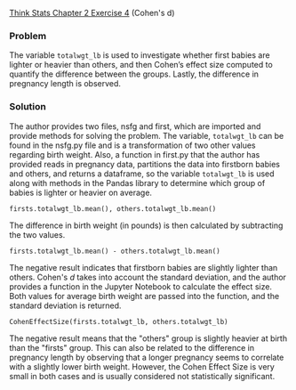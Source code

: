 [Think Stats Chapter 2 Exercise 4](http://greenteapress.com/thinkstats2/html/thinkstats2003.html#toc24) (Cohen's d)

### Problem
The variable `totalwgt_lb` is used to investigate whether first babies are lighter or heavier than others, and then Cohen’s effect size computed to quantify the difference between the groups. Lastly, the difference in pregnancy length is observed.

### Solution
The author provides two files, nsfg and first, which are imported and provide methods for solving the problem. The variable, `totalwgt_lb` can be found in the nsfg.py file and is a transformation of two other values regarding birth weight. Also, a function in first.py that the author has provided reads in pregnancy data, partitions the data into firstborn babies and others, and returns a dataframe, so the variable `totalwgt_lb` is used along with methods in the Pandas library to determine which group of babies is lighter or heavier on average.

    firsts.totalwgt_lb.mean(), others.totalwgt_lb.mean()

The difference in birth weight (in pounds) is then calculated by subtracting the two values.

    firsts.totalwgt_lb.mean() - others.totalwgt_lb.mean()

The negative result indicates that firstborn babies are slightly lighter than others. Cohen's *d* takes into account the standard deviation, and the author provides a function in the Jupyter Notebook to calculate the effect size. Both values for average birth weight are passed into the function, and the standard deviation is returned.

    CohenEffectSize(firsts.totalwgt_lb, others.totalwgt_lb)

The negative result means that the "others" group is slightly heavier at birth than the "firsts" group. This can also be related to the difference in pregnancy length by observing that a longer pregnancy seems to correlate with a slightly lower birth weight. However, the Cohen Effect Size is very small in both cases and is usually considered not statistically significant.
